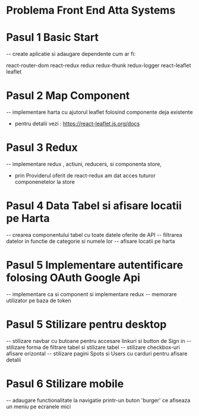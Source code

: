 # Problema Front End Atta Systems

# Pasul 1 Basic Start 

-- create aplicatie si adaugare dependente cum ar fi:

react-router-dom 
react-redux redux 
redux-thunk redux-logger 
react-leaflet leaflet


# Pasul 2 Map Component

-- implementare harta cu ajutorul leaflet folosind componente deja existente 
- pentru detalii vezi : https://react-leaflet.js.org/docs


# Pasul 3 Redux

-- implementare redux , actiuni, reducers, si componenta store, 
- prin Providerul oferit de react-redux am dat acces tuturor componenetelor la store

# Pasul 4 Data Tabel si afisare locatii pe Harta

-- crearea componentului tabel cu toate datele oferite de API 
-- filtrarea datelor in functie de categorie si numele lor
-- afisare locatii pe harta 


# Pasul 5 Implementare autentificare folosing OAuth Google Api

-- implementare ca si component si implementare redux
-- memorare utilizator pe baza de token


# Pasul 5 Stilizare pentru desktop

-- stilizare navbar cu butoane pentru accesare linkuri si button de Sign in
-- stilizare forma de filtrare tabel si stilizare tabel
-- stilizare checkbox-uri afisare orizontal
-- stilizare pagini Spots si Users cu carduri pentru afisare detalii

# Pasul 6 Stilizare mobile

-- adaugare functionalitate la navigatie printr-un buton 'burger' ce afiseaza un meniu pe ecranele mici